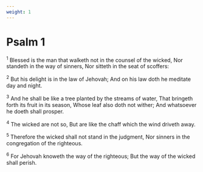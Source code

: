 ```yaml
---
weight: 1
---
```


# Psalm 1

<sup>1</sup> Blessed is the man that walketh not in the counsel of the wicked, Nor standeth in the way of sinners, Nor sitteth in the seat of scoffers: 

<sup>2</sup> But his delight is in the law of Jehovah; And on his law doth he meditate day and night. 

<sup>3</sup> And he shall be like a tree planted by the streams of water, That bringeth forth its fruit in its season, Whose leaf also doth not wither; And whatsoever he doeth shall prosper. 

<sup>4</sup> The wicked are not so, But are like the chaff which the wind driveth away. 

<sup>5</sup> Therefore the wicked shall not stand in the judgment, Nor sinners in the congregation of the righteous. 

<sup>6</sup> For Jehovah knoweth the way of the righteous; But the way of the wicked shall perish. 


